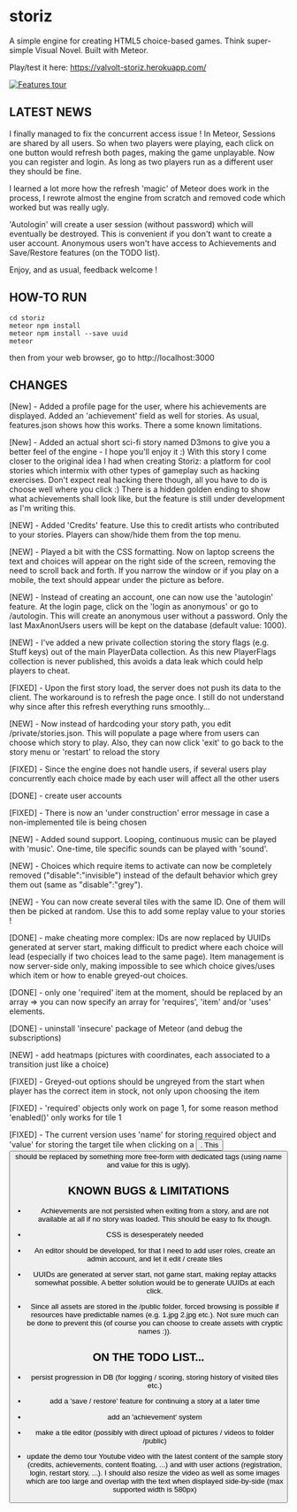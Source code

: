 # storiz
A simple engine for creating HTML5 choice-based games. Think super-simple Visual Novel. Built with Meteor.

Play/test it here: https://valvolt-storiz.herokuapp.com/

[![Features tour](https://img.youtube.com/vi/7i0tOzKHSlw/0.jpg)](https://www.youtube.com/watch?v=7i0tOzKHSlw)

## LATEST NEWS

I finally managed to fix the concurrent access issue ! In Meteor, Sessions are shared by all users. So when two players were playing, each click on one button would refresh both pages, making the game unplayable. Now you can register and login. As long as two players run as a different user they should be fine.

I learned a lot more how the refresh 'magic' of Meteor does work in the process, I rewrote almost the engine from scratch and removed code which worked but was really ugly.

'Autologin' will create a user session (without password) which will eventually be destroyed. This is convenient if you don't want to create a user account. Anonymous users won't have access to Achievements and Save/Restore features (on the TODO list).

Enjoy, and as usual, feedback welcome !

## HOW-TO RUN

```
cd storiz
meteor npm install
meteor npm install --save uuid
meteor
```

then from your web browser, go to http://localhost:3000

## CHANGES

[New] - Added a profile page for the user, where his achievements are displayed. Added an 'achievement' field as well for stories. As usual, features.json shows how this works. There a some known limitations.

[New] - Added an actual short sci-fi story named D3mons to give you a better feel of the engine - I hope you'll enjoy it :) With this story I come closer to the original idea I had when creating Storiz: a platform for cool stories which intermix with other types of gameplay such as hacking exercises. Don't expect real hacking there though, all you have to do is choose well where you click :) There is a hidden golden ending to show what achievements shall look like, but the feature is still under development as I'm writing this.

[NEW] - Added 'Credits' feature. Use this to credit artists who contributed to your stories. Players can show/hide them from the top menu.

[NEW] - Played a bit with the CSS formatting. Now on laptop screens the text and choices will appear on the right side of the screen, removing the need to scroll back and forth. If you narrow the window or if you play on a mobile, the text should appear under the picture as before.

[NEW] - Instead of creating an account, one can now use the 'autologin' feature. At the login page, click on the 'login as anonymous' or go to /autologin. This will create an anonymous user without a password. Only the last MaxAnonUsers users will be kept on the database (default value: 1000).

[NEW] - I've added a new private collection storing the story flags (e.g. Stuff keys) out of the main PlayerData collection. As this new PlayerFlags collection is never published, this avoids a data leak which could help players to cheat.

[FIXED] - Upon the first story load, the server does not push its data to the client. The workaround is to refresh the page once. I still do not understand why since after this refresh everything runs smoothly...

[NEW] - Now instead of hardcoding your story path, you edit /private/stories.json. This will populate a page where from users can choose which story to play. Also, they can now click 'exit' to go back to the story menu or 'restart' to reload the story

[FIXED] - Since the engine does not handle users, if several users play concurrently each choice made by each user will affect all the other users

[DONE] - create user accounts

[FIXED] - There is now an 'under construction' error message in case a non-implemented tile is being chosen

[NEW] - Added sound support. Looping, continuous music can be played with 'music'. One-time, tile specific sounds can be played with 'sound'.

[NEW] - Choices which require items to activate can now be completely removed ("disable":"invisible") instead of the default behavior which grey them out (same as "disable":"grey").

[NEW] - You can now create several tiles with the same ID. One of them will then be picked at random. Use this to add some replay value to your stories !

[DONE] - make cheating more complex: IDs are now replaced by UUIDs generated at server start, making difficult to predict where each choice will lead (especially if two choices lead to the same page). Item management is now server-side only, making impossible to see which choice gives/uses which item or how to enable greyed-out choices.

[DONE] - only one 'required' item at the moment, should be replaced by an array => you can now specify an array for 'requires', 'item' and/or 'uses' elements.

[DONE] - uninstall 'insecure' package of Meteor (and debug the subscriptions)

[NEW] - add heatmaps (pictures with coordinates, each associated to a transition just like a choice)

[FIXED] - Greyed-out options should be ungreyed from the start when player has the correct item in stock, not only upon choosing the item

[FIXED] - 'required' objects only work on page 1, for some reason method 'enabled()' only works for tile 1

[FIXED] - The current version uses 'name' for storing required object and 'value' for storing the target tile when clicking on a <button>. This <button> should be replaced by something more free-form with dedicated tags (using name and value for this is ugly).

## KNOWN BUGS & LIMITATIONS

- Achievements are not persisted when exiting from a story, and are not available at all if no story was loaded. This should be easy to fix though.

- CSS is desesperately needed

- An editor should be developed, for that I need to add user roles, create an admin account, and let it edit / create tiles

- UUIDs are generated at server start, not game start, making replay attacks somewhat possible. A better solution would be to generate UUIDs at each click.

- Since all assets are stored in the /public folder, forced browsing is possible if resources have predictable names (e.g. 1.jpg 2.jpg etc.). Not sure much can be done to prevent this (of course you can choose to create assets with cryptic names :)).

## ON THE TODO LIST...

- persist progression in DB (for logging / scoring, storing history of visited tiles etc.)

- add a 'save / restore' feature for continuing a story at a later time

- add an 'achievement' system

- make a tile editor (possibly with direct upload of pictures / videos to folder /public)

- update the demo tour Youtube video with the latest content of the sample story (credits, achievements, content floating, ...) and with user actions (registration, login, restart story, ...). I should also resize the video as well as some images which are too large and overlap with the text when displayed side-by-side (max supported width is 580px)
